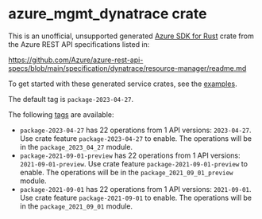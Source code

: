 # azure_mgmt_dynatrace crate

This is an unofficial, unsupported generated [Azure SDK for Rust](https://github.com/Azure/azure-sdk-for-rust/tree/legacy) crate from the Azure REST API specifications listed in:

https://github.com/Azure/azure-rest-api-specs/blob/main/specification/dynatrace/resource-manager/readme.md

To get started with these generated service crates, see the [examples](https://github.com/Azure/azure-sdk-for-rust/blob/legacy/services/README.md#examples).

The default tag is `package-2023-04-27`.

The following [tags](https://github.com/Azure/azure-sdk-for-rust/blob/legacy/services/tags.md) are available:

- `package-2023-04-27` has 22 operations from 1 API versions: `2023-04-27`. Use crate feature `package-2023-04-27` to enable. The operations will be in the `package_2023_04_27` module.
- `package-2021-09-01-preview` has 22 operations from 1 API versions: `2021-09-01-preview`. Use crate feature `package-2021-09-01-preview` to enable. The operations will be in the `package_2021_09_01_preview` module.
- `package-2021-09-01` has 22 operations from 1 API versions: `2021-09-01`. Use crate feature `package-2021-09-01` to enable. The operations will be in the `package_2021_09_01` module.